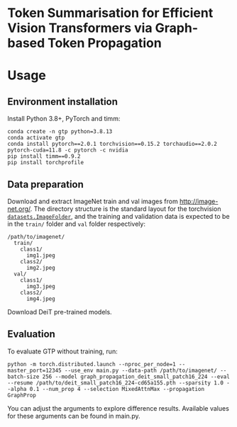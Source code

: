 # Token Summarisation for Efficient Vision Transformers via Graph-based Token Propagation

# Usage

## Environment installation

Install Python 3.8+, PyTorch and timm:

```
conda create -n gtp python=3.8.13
conda activate gtp
conda install pytorch==2.0.1 torchvision==0.15.2 torchaudio==2.0.2 pytorch-cuda=11.8 -c pytorch -c nvidia
pip install timm==0.9.2
pip install torchprofile
```

## Data preparation

Download and extract ImageNet train and val images from http://image-net.org/.
The directory structure is the standard layout for the torchvision [`datasets.ImageFolder`](https://pytorch.org/docs/stable/torchvision/datasets.html#imagefolder), and the training and validation data is expected to be in the `train/` folder and `val` folder respectively:

```
/path/to/imagenet/
  train/
    class1/
      img1.jpeg
    class2/
      img2.jpeg
  val/
    class1/
      img3.jpeg
    class2/
      img4.jpeg
```

Download DeiT pre-trained models.

## Evaluation

To evaluate GTP without training, run:

```
python -m torch.distributed.launch --nproc_per_node=1 --master_port=12345 --use_env main.py --data-path /path/to/imagenet/ --batch-size 256 --model graph_propagation_deit_small_patch16_224 --eval --resume /path/to/deit_small_patch16_224-cd65a155.pth --sparsity 1.0 --alpha 0.1 --num_prop 4 --selection MixedAttnMax --propagation GraphProp
```

You can adjust the arguments to explore difference results. Available values for these arguments can be found in main.py.
